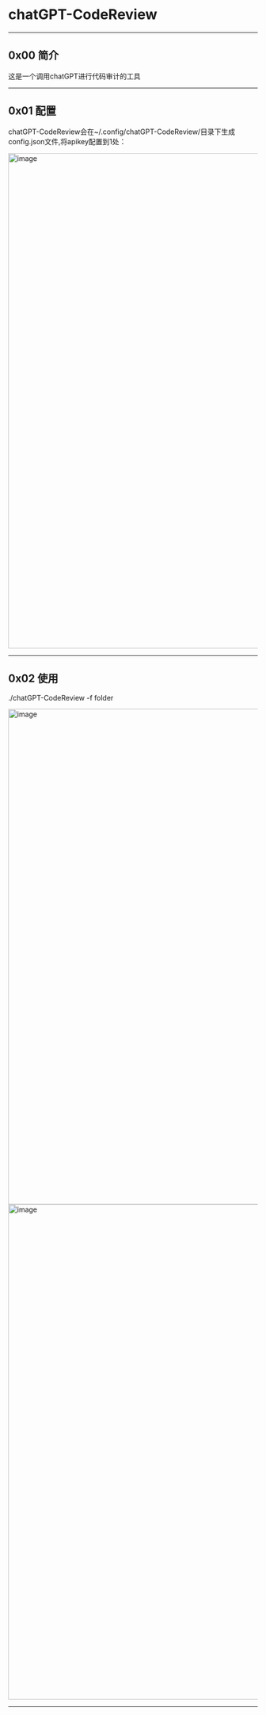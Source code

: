 # chatGPT-CodeReview



***

## 0x00 简介

这是一个调用chatGPT进行代码审计的工具


***

## 0x01 配置

chatGPT-CodeReview会在~/.config/chatGPT-CodeReview/目录下生成config.json文件,将apikey配置到1处：


<img width="1000" alt="image" src="https://user-images.githubusercontent.com/53268974/227969500-3f756986-2477-4693-8a92-39ba13a2b657.png">



***

## 0x02 使用

./chatGPT-CodeReview -f folder


<img width="1000" alt="image" src="https://user-images.githubusercontent.com/53268974/227970028-742392b6-ccdc-47fb-9af2-b463efb4a67a.png">


<img width="1000" alt="image" src="https://user-images.githubusercontent.com/53268974/227972525-d258db9f-31ff-4952-baf1-e6640da343fb.png">


 

***











